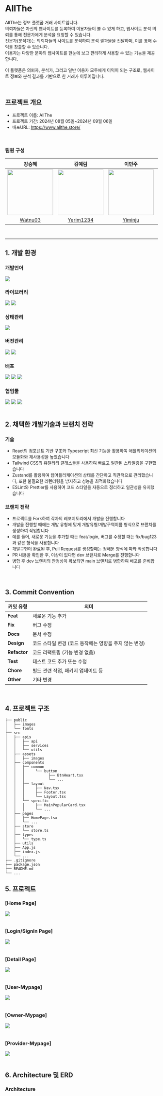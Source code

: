 <div align="left">
  <h1>AllThe</h1>
  <p>AllThe는 정보 플랫폼 거래 사이트입니다.
  <br/>의뢰자들은 자신의 웹사이트를 등록하여 이용자들이 볼 수 있게 하고, 웹사이트 분석 의뢰를 통해 전문가에게 분석을 요청할 수 있습니다.
  <br/>전문가(분석가)는 의뢰자들의 사이트를 분석하여 분석 결과물을 전달하며, 이를 통해 수익을 창출할 수 있습니다.
  <br/>이용자는 다양한 분야의 웹사이트를 한눈에 보고 편리하게 사용할 수 있는 기능을 제공합니다.
  <br/>
  <br/>이 플랫폼은 의뢰자, 분석가, 그리고 일반 이용자 모두에게 이익이 되는 구조로, 웹사이트 정보와 분석 결과를 기반으로 한 거래가 이루어집니다.</p>
</div>

<br/>

## 프로젝트 개요
- 프로젝트 이름: AllThe
- 프로젝트 기간: 2024년 08월 05일~2024년 09월 06일
- 배포URL: https://www.allthe.store/

<br/>

### 팀원 구성
| **강승혜** | **김예림** | **이민주** | **이희주** |
|:---------:|:---------:|:---------:|:---------:|
| <img src="https://avatars.githubusercontent.com/u/82866220?v=4" width="150"> | <img src="https://avatars.githubusercontent.com/u/162017639?v=4" width="150"> | <img src="https://avatars.githubusercontent.com/u/97680688?v=4" width="150"> | <img src="https://avatars.githubusercontent.com/u/164333745?v=4" width="150"> |
| [Watnu03](https://github.com/Watnu03) | [Yerim1234](https://github.com/Yerim1234) | [Yiminju](https://github.com/Yiminju) | [h22jul22](https://github.com/h22jul22) |

<br/>

***

## 1. 개발 환경
### 개발언어
<div>
  <img src="https://img.shields.io/badge/typescript-3178C6?style=for-the-badge&logo=typescript&logoColor=white"/>
</div>

### 라이브러리
<div>
  <img src="https://img.shields.io/badge/React-20232A?style=for-the-badge&logo=react&logoColor=61DAFB"/>
  <img src="https://img.shields.io/badge/Tailwind css-06B6D4?style=for-the-badge&logo=tailwindcss&logoColor=white">
</div>

### 상태관리
<div>
  <img src="https://img.shields.io/badge/zustand-FF6900?style=for-the-badge">
</div>

### 버전관리
<div>
  <img src="https://img.shields.io/badge/github-181717?style=for-the-badge&logo=github&logoColor=white">
  <img src="https://img.shields.io/badge/github Actions-2088FF?style=for-the-badge&logo=githubactions&logoColor=white">
</div>

### 배포
<div>
  <img src="https://img.shields.io/badge/AWS S3-569A31?style=for-the-badge&logo=amazons3&logoColor=white">
  <img src="https://img.shields.io/badge/AWS Cloudfront-FF4F8B?style=for-the-badge">
  <img src="https://img.shields.io/badge/AWS Route53-8C4FFF?style=for-the-badge&logo=amazonroute53&logoColor=white">
</div>

### 협업툴
<div>
  <img src="https://img.shields.io/badge/discord-5865F2?style=for-the-badge&logo=discord&logoColor=white">
  <img src="https://img.shields.io/badge/Zep-6D1ED4?style=for-the-badge">
  <img src="https://img.shields.io/badge/figma-F24E1E?style=for-the-badge&logo=figma&logoColor=white">
</div>

<br/>

## 2. 채택한 개발기술과 브랜치 전략
### 기술
- React의 컴포넌트 기반 구조와 Typescript 최신 기능을 활용하여 애플리케이션의 모듈화와 재사용성을 높였습니다
- Tailwind CSS의 유틸리티 클래스들을 사용하여 빠르고 일관된 스타일링을 구현했습니다
- Zustand를 활용하여 웹어플리케이션의 상태를 간단하고 직관적으로 관리했습니다, 또한 불필요한 리렌더링을 방지하고 성능을 최적화했습니다
- ESLint와 Prettier를 사용하여 코드 스타일을 자동으로 정리하고 일관성을 유지했습니다

### 브랜치 전략
- 프로젝트를 Fork하여 각자의 레포지토리에서 개발을 진행합니다
- 개발을 진행할 때에는 개발 유형에 맞게 개발유형/개발구역이름 형식으로 브랜치를 생성하여 작업합니다
- 예를 들어, 새로운 기능을 추가할 때는 feat/login, 버그를 수정할 때는 fix/bug123과 같은 형식을 사용합니다
- 개발구현이 완료된 후, Pull Request를 생성할때는 정해둔 양식에 따라 작성합니다
- PR 내용을 확인한 후, 이상이 없다면 dev 브랜치로 Merge를 진행합니다
- 병합 후 dev 브랜치의 안정성이 확보되면 main 브랜치로 병합하여 배포를 준비합니다

<br/>

## 3. Commit Convention
| 커밋 유형      | 의미                                     | 
|--------------|------------------------------------------|
| **Feat**     | 새로운 기능 추가                         |  
| **Fix**      | 버그 수정                        |  
| **Docs**     | 문서 수정                                | 
| **Design**   | 코드 스타일 변경 (코드 동작에는 영향을 주지 않는 변경) | 
| **Refactor** | 코드 리팩토링 (기능 변경 없음)    |  
| **Test**     | 테스트 코드 추가 또는 수정          | 
| **Chore**    | 빌드 관련 작업, 패키지 업데이트 등           | 
| **Other**    | 기타 변경   | 

<br/>

## 4. 프로젝트 구조
```
├── public
│   ├── images
│   └── fonts
├── src
│   ├── apis
│   │   ├── api
│   │   ├── services
│   │   └── utils
│   ├── assets
│   │   ├── images
│   ├── components
│   │   ├── common
│   │   │     └── button
│   │   │           ├── BtnHeart.tsx
│   │   │           └── ...
│   │   ├── layout
│   │   │     ├── Nav.tsx
│   │   │     ├── Footer.tsx
│   │   │     └── Layout.tsx
│   │   └── specific
│   │   │     ├── MainPopularCard.tsx
│   │   │     └── ...
│   ├── pages
│   │   ├── HomePage.tsx
│   │   └── ...
│   ├── store
│   │   └── store.ts
│   ├── types
│   │   └── type.ts
│   ├── utils
│   ├── App.js
│   ├── index.js
│   └── ...
├── .gitignore
├── package.json
├── README.md
└── ... 
```

## 5. 프로젝트
<div align="left">
  <div>
    <h3>[Home Page]</h3>
    <img src='https://github.com/user-attachments/assets/b36dd103-b3f2-4334-8812-5c288189959f'/>
  </div>
  <br/>
  <div>
    <h3>[Login/SignIn Page]</h3>
    <img src='https://github.com/user-attachments/assets/10c7afb8-23a3-4291-bd08-a1bdfcb12842'/>
  </div>
    <br/>
  <div>
    <h3>[Detail Page]</h3>
    <img src='https://github.com/user-attachments/assets/af11a314-ddaa-408e-8271-5dd54039bb4e'/>
  </div>
  <br/>
  <div>
    <h3>[User-Mypage]</h3>
    <img src='https://github.com/user-attachments/assets/864cb2ae-6e67-4891-9ecf-d8f1350cc0b5'/>
  </div>
  <br/>  
    <div>
    <h3>[Owner-Mypage]</h3>
    <img src='https://github.com/user-attachments/assets/639bffbb-88b8-489d-85de-4d69baaaef49'/>
  </div>
  <br/>  
    <div>
    <h3>[Provider-Mypage]</h3>
    <img src='https://github.com/user-attachments/assets/c7701344-102f-4bbe-a42e-0d95ca47918d'/>
  </div>
  <br/>  
</div>


## 6. Architecture 및 ERD
### Architecture



